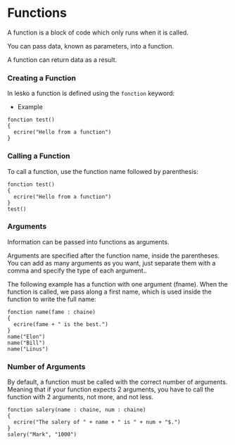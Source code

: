 # Functions

A function is a block of code which only runs when it is called.

You can pass data, known as parameters, into a function.

A function can return data as a result.

### Creating a Function

In lesko a function is defined using the `fonction` keyword:

* Example

```
fonction test()
{
  ecrire("Hello from a function")
}
```

### Calling a Function

To call a function, use the function name followed by parenthesis:

```
fonction test()
{
  ecrire("Hello from a function")
}
test()
```

### Arguments

Information can be passed into functions as arguments.

Arguments are specified after the function name, inside the parentheses. You can add as many arguments as you want, just separate them with a comma and specify the type of each argument..

The following example has a function with one argument (fname). When the function is called, we pass along a first name, which is used inside the function to write the full name:

```
fonction name(fame : chaine)
{
  ecrire(fame + " is the best.")
}
name("Elon")
name("Bill")
name("Linus")
```

### Number of Arguments

By default, a function must be called with the correct number of arguments. Meaning that if your function expects 2 arguments, you have to call the function with 2 arguments, not more, and not less.

```
fonction salery(name : chaine, num : chaine)
{
  ecrire("The salery of " + name + " is " + num + "$.")
}
salery("Mark", "1000")
```
